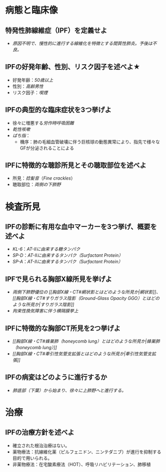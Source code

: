 # 病態と臨床像
## 特発性肺線維症（IPF）を定義せよ
- *原因不明で、慢性的に進行する線維化を特徴とする間質性肺炎。予後は不良。*

## IPFの好発年齢、性別、リスク因子を述べよ★
- 好発年齢：*50歳以上*
- 性別：*高齢男性*
- リスク因子：*喫煙*

## IPFの典型的な臨床症状を3つ挙げよ
- 徐々に増悪する*労作時呼吸困難*
- *乾性咳嗽*
- *ばち指*：
	- 機序：肺の毛細血管破壊に伴う巨核球の動態異常により、指先で様々なGFが分泌されることによる

## IPFに特徴的な聴診所見とその聴取部位を述べよ
- 所見：*捻髪音*（*Fine crackles*）
- 聴取部位：*両側の下肺野*

# 検査所見
## IPFの診断に有用な血中マーカーを3つ挙げ、概要を述べよ
- *KL-6*：*AT-IIに由来する糖タンパク*
- *SP-D*：*AT-IIに由来するタンパク（Surfactant Protein）*
- *SP-A*：*AT-IIに由来するタンパク（Surfactant Protein）*

## IPFで見られる胸部X線所見を挙げよ
- *両側下肺野優位の [[胸部X線・CT#網状影とはどのような所見か|網状影]]、[[胸部X線・CT#すりガラス陰影（Ground-Glass Opacity GGO）とはどのような所見か|すりガラス陰影]]*
- *拘束性換気障害に伴う横隔膜挙上*

## IPFに特徴的な胸部CT所見を2つ挙げよ
- *[[胸部X線・CT#蜂巣肺（honeycomb lung）とはどのような所見か|蜂巣肺（honeycomb lung）]]*
- *[[胸部X線・CT#牽引性気管支拡張とはどのような所見か|牽引性気管支拡張]]*

## IPFの病変はどのように進行するか
- *肺底部（下葉）から始まり、徐々に上肺野へと進行する。*

# 治療
## IPFの治療方針を述べよ
- 確立された根治治療はない。
- 薬物療法：抗線維化薬（ピルフェニドン、ニンテダニブ）が進行を抑制する目的で用いられる。
- 非薬物療法：在宅酸素療法（HOT）、呼吸リハビリテーション、肺移植